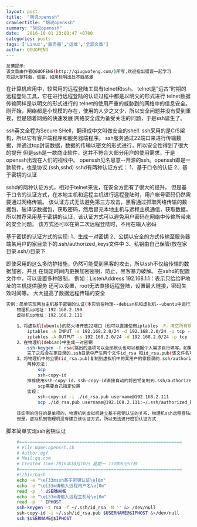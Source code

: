 ```yaml
---
layout: post
title:  "胡说openssh"
crawlertitle: "胡说openssh"
summary: "胡说openssh"
date:   2016-10-01 23:09:47 +0700
categories: posts
tags: ['Linux','服务器','运维','全部文章']
author: QGUOFENG
---
```

```bash
友情提示:
该文章由作者QGUOFENG(http://qiuguofeng.com/)所写,欢迎指出错误一起学习
欢迎大家转载，借鉴，如果标明出处不胜感激
```


在计算机应用中，较常用的远程登陆工具有telnet和ssh。
telnet是“远古”时期的远程登陆工具，它在进行远程登陆的认证过程中都是以明文的形式进行
telnet数据传输同样是以明文的形式进行的
telnet的使用严重的威胁到的网络中的信息安全。
刚开始，网络都是小规模的存在，使用的人少之又少，所以安全问题并没有受到重视，但是随着网络的快速发展
网络安全成为备受关注的问题，于是ssh诞生了。
<!--more-->
ssh英文全程为Secure SHell，翻译成中文叫做安全的shell.
ssh采用的是C/S架构，所以它有客户端程序和服务器端程序。
ssh服务通过22端口来进行传输数据，并通过tcp封装数据，数据的传输以密文的形式进行，所以安全性得到了很大的提升
但是ssh是一款商业软件，这并不符合大部分用户的使用需求，于是openssh出现在人们的视线中。
openssh见名思意--开源的ssh。openssh即是一款软件，也是协议.(ssh,sshd)
sshd有两种认证方式：
	1、基于口令的认证
	2、基于密钥的认证

sshd的两种认证方式，相对于telnet来说，在安全方面有了很大的提升。
但是基于口令的认证方式，在本地主机和远程主机进行远程登陆时，用户帐号密码仍然需要通过网络传输。
该认证方式无法避免第三方攻击，黑客通过抓取网络传输的数据包，破译该数据包，获取密码，然后冒充本地主机与远程主机通信，获取数据。
所以推荐采用基于密钥的认证，该认证方式可以避免用户密码在网络中传输所带来的安全问题。
该方式还可以在第二次远程登陆时，不用在输入密码

基于密钥的认证方式的实现:
	1、生成一对密钥
	2、公钥以安全的方式传输至服务器端某用户的家目录下的.ssh/authorized_keys文件中
	3、私钥由自己保管(放在家目录.ssh/)目录下

即使采用的这么多防护措施，仍然可能受到黑客的攻击，所以ssh不仅给传输的数据加密，并且
在规定时间内更换加密密钥，防止，黑客暴力破解。
在sshd的配置文件中，可以设置多种限制，
	例如：ListenAddress 192.168.1.1：表示只给给IP地址的主机提供服务
	还可以设置，root无法直接远程登陆，设置最大链接，密码失效时间等。
	大大提高了数据远程传输的安全
```bash
实例：简单实现两台主机基于密钥的认证(本实验在物理--debian机和虚拟机--ubuntu中进行）
	物理机ip地址：192.168.2.190
	虚拟机ip地址：192.168.2.111

	1、将虚拟机(ubuntu)的防火墙开放22端口（也可以直接使用iptables -F，清空所有规则，但是不建议这么做)
		iptables -A INPUT -s 192.168.2.0/24 -d 192.168.2.0/24 -p tcp --dport 22 -m state --state NEW,ESTABLISHED -j ACCEPT
		iptables -A OUTPUT -s 192.168.2.0/24 -d 192.168.2.0/24 -p tcp -sport 22 -m state --state ESTABLISHED -j ACCEPT
	2、在物理机(debian)中生成一对密钥
		ssh-keygen -t rsa(跳出的选项可以全部默认也可以根据个人需求自行填写，如果通过脚本生成密钥请man,查询选项）
		完了之后会在家目录的.ssh目录中产生两个文件id_rsa 和id_rsa.pub(该文件名可以自己命名，最好取名有意义） 
	3、将物理机中的公钥(id_rsa.pub)复制到虚拟机中的某用户的家目录的.ssh/authorized_keys文件中
		两种方法：
			scp
			ssh-copy-id 
		推荐使用ssh-copy-id，ssh-copy-id直接自动的将密钥复制到.ssh/authorized_keys文件中
			scp需要自己指定位置
		实现：	
			ssh-copy-id -i ./id_rsa.pub username@192.168.2.111
			scp ./id_rsa.pub username@192.168.2.111:~/.ssh/authorized_keys
	
	该实例的信任的是单项的，物理机到虚拟机建立基于密钥认证的关系，物理机ssh远程登陆虚拟机，二次登陆不需要密码
	但是，虚拟机到物理机没有建立该认证方式，所以无法进行密钥认证方式

```
脚本简单实现ssh密钥认证
```bash
	#==============================================================
	# File Name:openssh.sh
	# Author:qgf
	# Mail:qq.com
	# Created Time:2016年10月10日 星期一 13时08分57秒
	#==============================================================
	#!/bin/bash
	echo -e "\e[33mssh基于密钥认证\e[0m"
	echo -e "\e[33m请输入远程用户名\e[0m"
	read -p '' USERNAME
	echo -e "\e[33m请输入远程主机号\e[0m"
	read -p '' IPHOST
	ssh-keygen -t rsa -f ~/.ssh/id_rsa -N '' &> /dev/null
	ssh-copy-id -i ~/.ssh/id_rsa.pub $USERNAME@$IPHOST &>/dev/null
	ssh $USERNAME@$IPHOST

```
